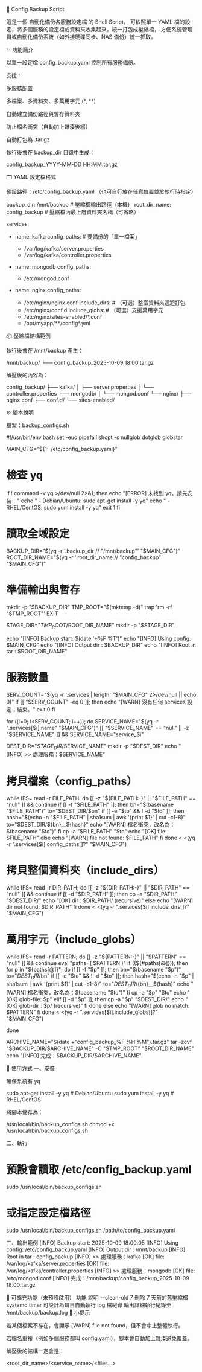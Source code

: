 🧩 Config Backup Script

這是一個 自動化備份各服務設定檔 的 Shell Script，
可依照單一 YAML 檔的設定，將多個服務的設定檔或資料夾收集起來，統一打包成壓縮檔，
方便系統管理員或自動化備份系統（如外接硬碟同步、NAS 備份）統一抓取。

✨ 功能簡介

以單一設定檔 config_backup.yaml 控制所有服務備份。

支援：

多服務配置

多檔案、多資料夾、多萬用字元 (*, **)

自動建立備份路徑與暫存資料夾

防止檔名衝突（自動加上雜湊後綴）

自動打包為 .tar.gz

執行後會在 backup_dir 目錄中生成：

config_backup_YYYY-MM-DD HH:MM.tar.gz

🗂️ YAML 設定檔格式

預設路徑：/etc/config_backup.yaml
（也可自行放在任意位置並於執行時指定）

backup_dir: /mnt/backup          # 壓縮檔輸出路徑（本機）
root_dir_name: config_backup     # 壓縮檔內最上層資料夾名稱（可省略）

services:
  - name: kafka
    config_paths:                # 要備份的「單一檔案」
      - /var/log/kafka/server.properties
      - /var/log/kafka/controller.properties

  - name: mongodb
    config_paths:
      - /etc/mongod.conf

  - name: nginx
    config_paths:
      - /etc/nginx/nginx.conf
    include_dirs:                # （可選）整個資料夾遞迴打包
      - /etc/nginx/conf.d
    include_globs:               # （可選）支援萬用字元
      - /etc/nginx/sites-enabled/*.conf
      - /opt/myapp/**/config*.yml

📦 壓縮檔結構範例

執行後會在 /mnt/backup 產生：

/mnt/backup/
└── config_backup_2025-10-09 18:00.tar.gz


解壓後的內容為：

config_backup/
├── kafka/
│   ├── server.properties
│   └── controller.properties
├── mongodb/
│   └── mongod.conf
└── nginx/
    ├── nginx.conf
    ├── conf.d/
    └── sites-enabled/

⚙️ 腳本說明

檔案：backup_configs.sh

#!/usr/bin/env bash
set -euo pipefail
shopt -s nullglob dotglob globstar

MAIN_CFG="${1:-/etc/config_backup.yaml}"

# 檢查 yq
if ! command -v yq >/dev/null 2>&1; then
  echo "[ERROR] 未找到 yq。請先安裝："
  echo "  - Debian/Ubuntu: sudo apt-get install -y yq"
  echo "  - RHEL/CentOS:   sudo yum install -y yq"
  exit 1
fi

# 讀取全域設定
BACKUP_DIR="$(yq -r '.backup_dir // "/mnt/backup"' "$MAIN_CFG")"
ROOT_DIR_NAME="$(yq -r '.root_dir_name // "config_backup"' "$MAIN_CFG")"

# 準備輸出與暫存
mkdir -p "$BACKUP_DIR"
TMP_ROOT="$(mktemp -d)"
trap 'rm -rf "$TMP_ROOT"' EXIT

STAGE_DIR="$TMP_ROOT/$ROOT_DIR_NAME"
mkdir -p "$STAGE_DIR"

echo "[INFO] Backup start: $(date '+%F %T')"
echo "[INFO] Using config: $MAIN_CFG"
echo "[INFO] Output dir  : $BACKUP_DIR"
echo "[INFO] Root in tar : $ROOT_DIR_NAME"

# 服務數量
SERV_COUNT="$(yq -r '.services | length' "$MAIN_CFG" 2>/dev/null || echo 0)"
if [[ "$SERV_COUNT" -eq 0 ]]; then
  echo "[WARN] 沒有任何 services 設定；結束。"
  exit 0
fi

for ((i=0; i<SERV_COUNT; i++)); do
  SERVICE_NAME="$(yq -r ".services[$i].name" "$MAIN_CFG")"
  [[ "$SERVICE_NAME" == "null" || -z "$SERVICE_NAME" ]] && SERVICE_NAME="service_$i"

  DEST_DIR="$STAGE_DIR/$SERVICE_NAME"
  mkdir -p "$DEST_DIR"
  echo "[INFO] >> 處理服務：$SERVICE_NAME"

  # 拷貝檔案（config_paths）
  while IFS= read -r FILE_PATH; do
    [[ -z "${FILE_PATH:-}" || "$FILE_PATH" == "null" ]] && continue
    if [[ -f "$FILE_PATH" ]]; then
      bn="$(basename "$FILE_PATH")"
      to="$DEST_DIR/$bn"
      if [[ -e "$to" && ! -d "$to" ]]; then
        hash="$(echo -n "$FILE_PATH" | sha1sum | awk '{print $1}' | cut -c1-8)"
        to="$DEST_DIR/${bn}__${hash}"
        echo "[WARN] 檔名衝突，改名為：$(basename "$to")"
      fi
      cp -a "$FILE_PATH" "$to"
      echo "[OK]  file: $FILE_PATH"
    else
      echo "[WARN] file not found: $FILE_PATH"
    fi
  done < <(yq -r ".services[$i].config_paths[]?" "$MAIN_CFG")

  # 拷貝整個資料夾（include_dirs）
  while IFS= read -r DIR_PATH; do
    [[ -z "${DIR_PATH:-}" || "$DIR_PATH" == "null" ]] && continue
    if [[ -d "$DIR_PATH" ]]; then
      cp -a "$DIR_PATH" "$DEST_DIR/"
      echo "[OK]  dir : $DIR_PATH/ (recursive)"
    else
      echo "[WARN] dir not found: $DIR_PATH"
    fi
  done < <(yq -r ".services[$i].include_dirs[]?" "$MAIN_CFG")

  # 萬用字元（include_globs）
  while IFS= read -r PATTERN; do
    [[ -z "${PATTERN:-}" || "$PATTERN" == "null" ]] && continue
    eval "paths=( $PATTERN )"
    if ((${#paths[@]})); then
      for p in "${paths[@]}"; do
        if [[ -f "$p" ]]; then
          bn="$(basename "$p")"
          to="$DEST_DIR/$bn"
          if [[ -e "$to" && ! -d "$to" ]]; then
            hash="$(echo -n "$p" | sha1sum | awk '{print $1}' | cut -c1-8)"
            to="$DEST_DIR/${bn}__${hash}"
            echo "[WARN] 檔名衝突，改名為：$(basename "$to")"
          fi
          cp -a "$p" "$to"
          echo "[OK]  glob-file: $p"
        elif [[ -d "$p" ]]; then
          cp -a "$p" "$DEST_DIR/"
          echo "[OK]  glob-dir : $p/ (recursive)"
        fi
      done
    else
      echo "[WARN] glob no match: $PATTERN"
    fi
  done < <(yq -r ".services[$i].include_globs[]?" "$MAIN_CFG")

done

ARCHIVE_NAME="$(date +"config_backup_%F %H:%M").tar.gz"
tar -zcvf "$BACKUP_DIR/$ARCHIVE_NAME" -C "$TMP_ROOT" "$ROOT_DIR_NAME"
echo "[INFO] 完成：$BACKUP_DIR/$ARCHIVE_NAME"

🚀 使用方式
一、安裝

確保系統有 yq

sudo apt-get install -y yq      # Debian/Ubuntu
sudo yum install -y yq          # RHEL/CentOS


將腳本儲存為：

/usr/local/bin/backup_configs.sh
chmod +x /usr/local/bin/backup_configs.sh

二、執行
# 預設會讀取 /etc/config_backup.yaml
sudo /usr/local/bin/backup_configs.sh

# 或指定設定檔路徑
sudo /usr/local/bin/backup_configs.sh /path/to/config_backup.yaml

三、輸出範例
[INFO] Backup start: 2025-10-09 18:00:05
[INFO] Using config: /etc/config_backup.yaml
[INFO] Output dir  : /mnt/backup
[INFO] Root in tar : config_backup
[INFO] >> 處理服務：kafka
[OK]  file: /var/log/kafka/server.properties
[OK]  file: /var/log/kafka/controller.properties
[INFO] >> 處理服務：mongodb
[OK]  file: /etc/mongod.conf
[INFO] 完成：/mnt/backup/config_backup_2025-10-09 18:00.tar.gz

🧹 可擴充功能（未預設啟用）
功能	說明
--clean-old 7	刪除 7 天前的舊壓縮檔
systemd timer	可設計為每日自動執行
log 檔紀錄	輸出詳細執行紀錄至 /mnt/backup/backup.log
🧠 小提示

若某個檔案不存在，會顯示 [WARN] file not found，但不會中止整體執行。

若檔名重複（例如多個服務都叫 config.yaml），腳本會自動加上雜湊避免覆蓋。

解壓後的結構一定會是：

<root_dir_name>/<service_name>/<files...>

